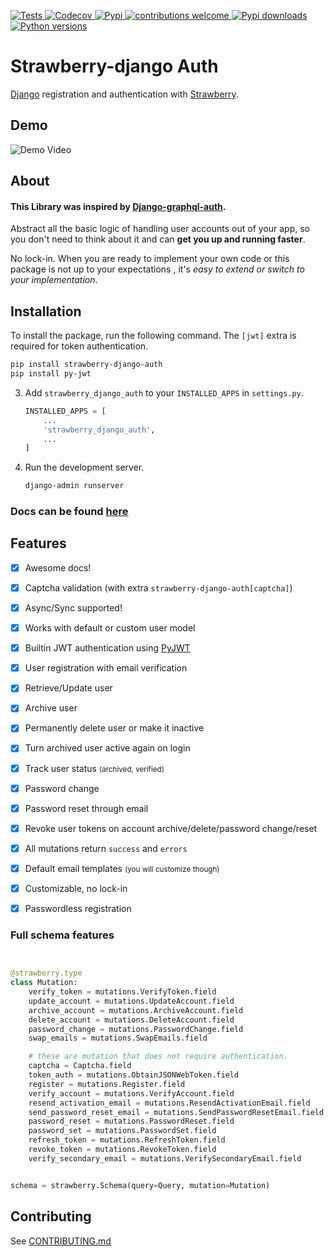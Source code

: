 [
![Tests](https://img.shields.io/github/actions/workflow/status/nrbnlulu/strawberry-django-auth/tests.yml?label=Tests&style=for-the-badge)
](https://github.com/nrbnlulu/strawberry-django-auth/actions/workflows/tests.yml)
[
![Codecov](https://img.shields.io/codecov/c/github/nrbnlulu/strawberry-django-auth?style=for-the-badge)
](https://app.codecov.io/gh/nrbnlulu/strawberry-django-auth)
[
![Pypi](https://img.shields.io/pypi/v/strawberry-django-auth.svg?style=for-the-badge&logo=appveyor)
](https://pypi.org/project/strawberry-django-auth/)
[
![contributions welcome](https://img.shields.io/badge/contributions-welcome-brightgreen.svg?style=for-the-badge&logo=appveyor)
](https://github.com/nrbnlulu/strawberry-django-auth/blob/main/CONTRIBUTING.md)
[
![Pypi downloads](https://img.shields.io/pypi/dm/strawberry-django-auth?style=for-the-badge)
](https://pypistats.org/packages/strawberry-django-auth)
[
![Python versions](https://img.shields.io/pypi/pyversions/strawberry-django-auth?style=social)
](https://pypi.org/project/strawberry-django-auth/)

# Strawberry-django Auth
[Django](https://github.com/django/django) registration and authentication with [Strawberry](https://strawberry.rocks/).

## Demo


![Demo Video](https://github.com/nrbnlulu/strawberry-django-auth/blob/main/demo.gif)


## About
#### This Library was inspired by [Django-graphql-auth](https://github.com/pedrobern/django-graphql-auth/).

Abstract all the basic logic of handling user accounts out of your app,
so you don't need to think about it and can **get you up and running faster**.

No lock-in. When you are ready to implement your own code or this package
is not up to your expectations , it's *easy to extend or switch to
your implementation*.

## Installation


To install the package, run the following command. The `[jwt]` extra is required for token authentication.



```bash
pip install strawberry-django-auth
pip install py-jwt

```


3.  Add `strawberry_django_auth` to your `INSTALLED_APPS` in `settings.py`.
    ```python
    INSTALLED_APPS = [
        ...
        'strawberry_django_auth',
        ...
    ]
    ```
4.  Run the development server.
    ```bash
    django-admin runserver
    ```



### Docs can be found [here](https://nrbnlulu.github.io/strawberry-django-auth/)

## Features

* [x] Awesome docs!
* [x] Captcha validation (with extra `strawberry-django-auth[captcha]`)
* [x] Async/Sync supported!
* [x] Works with default or custom user model
* [x] Builtin JWT authentication using [PyJWT](https://github.com/jpadilla/pyjwt)
* [x] User registration with email verification
* [x] Retrieve/Update user
* [x] Archive user
* [x] Permanently delete user or make it inactive
* [x] Turn archived user active again on login
* [x] Track user status <small>(archived, verified)</small>
* [x] Password change
* [x] Password reset through email
* [x] Revoke user tokens on account archive/delete/password change/reset
* [x] All mutations return `success` and `errors`
* [x] Default email templates <small>(you will customize though)</small>
* [x] Customizable, no lock-in
* [x] Passwordless registration


### Full schema features

```python


@strawberry.type
class Mutation:
    verify_token = mutations.VerifyToken.field
    update_account = mutations.UpdateAccount.field
    archive_account = mutations.ArchiveAccount.field
    delete_account = mutations.DeleteAccount.field
    password_change = mutations.PasswordChange.field
    swap_emails = mutations.SwapEmails.field

    # these are mutation that does not require authentication.
    captcha = Captcha.field
    token_auth = mutations.ObtainJSONWebToken.field
    register = mutations.Register.field
    verify_account = mutations.VerifyAccount.field
    resend_activation_email = mutations.ResendActivationEmail.field
    send_password_reset_email = mutations.SendPasswordResetEmail.field
    password_reset = mutations.PasswordReset.field
    password_set = mutations.PasswordSet.field
    refresh_token = mutations.RefreshToken.field
    revoke_token = mutations.RevokeToken.field
    verify_secondary_email = mutations.VerifySecondaryEmail.field


schema = strawberry.Schema(query=Query, mutation=Mutation)

```

## Contributing

See [CONTRIBUTING.md](https://github.com/nrbnlulu/strawberry-django-auth/blob/main/docs/CONTRIBUTING.md)
